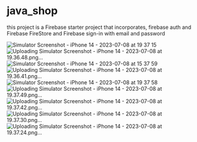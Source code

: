 
# java_shop

this project is a Firebase starter project that incorporates, firebase auth and Firebase FireStore and Firebase sign-in with email and password

![Simulator Screenshot - iPhone 14 - 2023-07-08 at 19 37 15](https://github.com/axelasa/java_house/assets/30687283/58afe393-1a46-44bf-83fa-456e95b9c4b0)
![Uploading Simulator Screenshot - iPhone 14 - 2023-07-08 at 19.36.48.png…]()
![Simulator Screenshot - iPhone 14 - 2023-07-08 at 15 37 59](https://github.com/axelasa/java_house/assets/30687283/a80d011c-3a5b-497c-ae37-40b9d28dabfc)
![Uploading Simulator Screenshot - iPhone 14 - 2023-07-08 at 19.36.41.png…]()
![Simulator Screenshot - iPhone 14 - 2023-07-08 at 19 37 58](https://github.com/axelasa/java_house/assets/30687283/15268047-9d60-48ee-abc8-b0036576d035)
![Uploading Simulator Screenshot - iPhone 14 - 2023-07-08 at 19.37.49.png…]()
![Uploading Simulator Screenshot - iPhone 14 - 2023-07-08 at 19.37.42.png…]()
![Uploading Simulator Screenshot - iPhone 14 - 2023-07-08 at 19.37.30.png…]()
![Uploading Simulator Screenshot - iPhone 14 - 2023-07-08 at 19.37.24.png…]()
